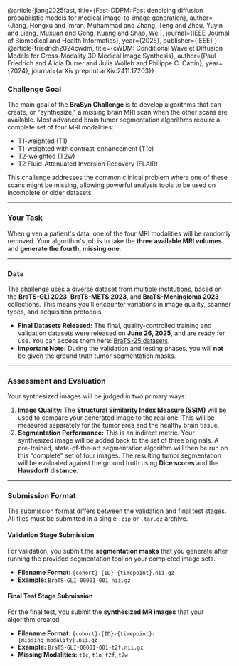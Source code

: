 @article{jiang2025fast,
  title={Fast-DDPM: Fast denoising diffusion probabilistic models for medical image-to-image generation},
  author={Jiang, Hongxu and Imran, Muhammad and Zhang, Teng and Zhou, Yuyin and Liang, Muxuan and Gong, Kuang and Shao, Wei},
  journal={IEEE Journal of Biomedical and Health Informatics},
  year={2025},
  publisher={IEEE}
}
@article{friedrich2024cwdm,
         title={cWDM: Conditional Wavelet Diffusion Models for Cross-Modality 3D Medical Image Synthesis},
         author={Paul Friedrich and Alicia Durrer and Julia Wolleb and Philippe C. Cattin},
         year={2024},
         journal={arXiv preprint arXiv:2411.17203}}
### Challenge Goal

The main goal of the **BraSyn Challenge** is to develop algorithms that can create, or "synthesize," a missing brain MRI scan when the other scans are available. Most advanced brain tumor segmentation algorithms require a complete set of four MRI modalities:

  * T1-weighted (T1)
  * T1-weighted with contrast-enhancement (T1c)
  * T2-weighted (T2w)
  * T2 Fluid-Attenuated Inversion Recovery (FLAIR)

This challenge addresses the common clinical problem where one of these scans might be missing, allowing powerful analysis tools to be used on incomplete or older datasets.

-----

### Your Task

When given a patient's data, one of the four MRI modalities will be randomly removed. Your algorithm's job is to take the **three available MRI volumes** and **generate the fourth, missing one**.

-----

### Data

The challenge uses a diverse dataset from multiple institutions, based on the **BraTS-GLI 2023**, **BraTS-METS 2023**, and **BraTS-Meningioma 2023** collections. This means you'll encounter variations in image quality, scanner types, and acquisition protocols.

  * **Final Datasets Released:** The final, quality-controlled training and validation datasets were released on **June 26, 2025**, and are ready for use. You can access them here: [BraTS-25 datasets](https://www.google.com/search?q=https://www.synapse.org/%23!Synapse:syn52631325/files/).
  * **Important Note:** During the validation and testing phases, you will **not** be given the ground truth tumor segmentation masks.

-----

### Assessment and Evaluation

Your synthesized images will be judged in two primary ways:

1.  **Image Quality:** The **Structural Similarity Index Measure (SSIM)** will be used to compare your generated image to the real one. This will be measured separately for the tumor area and the healthy brain tissue.
2.  **Segmentation Performance:** This is an indirect metric. Your synthesized image will be added back to the set of three originals. A pre-trained, state-of-the-art segmentation algorithm will then be run on this "complete" set of four images. The resulting tumor segmentation will be evaluated against the ground truth using **Dice scores** and the **Hausdorff distance**.

-----

### Submission Format

The submission format differs between the validation and final test stages. All files must be submitted in a single `.zip` or `.tar.gz` archive.

#### **Validation Stage Submission**

For validation, you submit the **segmentation masks** that you generate after running the provided segmentation tool on your completed image sets.

  * **Filename Format:** `{cohort}-{ID}-{timepoint}.nii.gz`
  * **Example:** `BraTS-GLI-00001-001.nii.gz`

#### **Final Test Stage Submission**

For the final test, you submit the **synthesized MR images** that your algorithm created.

  * **Filename Format:** `{cohort}-{ID}-{timepoint}-{missing_modality}.nii.gz`
  * **Example:** `BraTS-GLI-00001-001-t2f.nii.gz`
  * **Missing Modalities:** `t1c`, `t1n`, `t2f`, `t2w`